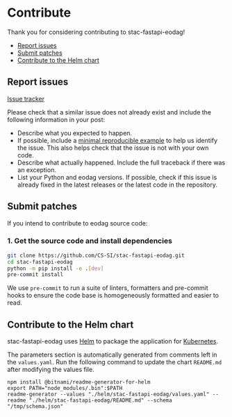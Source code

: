 # Contribute

Thank you for considering contributing to stac-fastapi-eodag!

- [Report issues](#report-issues)
- [Submit patches](#submit-patches)
- [Contribute to the Helm chart](#contribute-to-the-helm-chart)

## Report issues

[Issue tracker](https://github.com/CS-SI/stac-fastapi-eodag/issues)

Please check that a similar issue does not already exist and include the following information in your post:

- Describe what you expected to happen.
- If possible, include a [minimal reproducible example](https://stackoverflow.com/help/minimal-reproducible-example) to help us identify the issue. This also helps check that the issue is not with your own code.
- Describe what actually happened. Include the full traceback if there was an exception.
- List your Python and eodag versions. If possible, check if this issue is already fixed in the latest releases or the latest code in the repository.

## Submit patches

If you intend to contribute to eodag source code:

### 1. Get the source code and install dependencies

```bash
git clone https://github.com/CS-SI/stac-fastapi-eodag.git
cd stac-fastapi-eodag
python -m pip install -e .[dev]
pre-commit install
```

We use `pre-commit` to run a suite of linters, formatters and pre-commit hooks to ensure the code base is homogeneously formatted and easier to read.

## Contribute to the Helm chart

stac-fastapi-eodag uses [Helm](https://helm.sh) to package the application for [Kubernetes](http://kubernetes.io).

The parameters section is automatically generated from comments left in the `values.yaml`.
Run the following command to update the chart `README.md` after modifying the values file.

```shell
npm install @bitnami/readme-generator-for-helm
export PATH="node_modules/.bin":$PATH
readme-generator --values "./helm/stac-fastapi-eodag/values.yaml" --readme "./helm/stac-fastapi-eodag/README.md" --schema "/tmp/schema.json"
```

